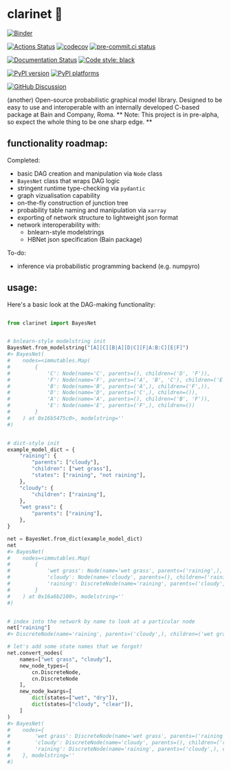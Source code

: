 # clarinet 🎵

[![Binder](https://mybinder.org/badge_logo.svg)](https://mybinder.org/v2/gh/phinate/clarinet/HEAD?filepath=tutorial.ipynb)

[![Actions Status][actions-badge]][actions-link]
[![codecov](https://codecov.io/gh/phinate/clarinet/branch/main/graph/badge.svg?token=ZBHFNPEP9R)](https://codecov.io/gh/phinate/clarinet) [![pre-commit.ci status](https://results.pre-commit.ci/badge/github/phinate/clarinet/main.svg)](https://results.pre-commit.ci/latest/github/phinate/clarinet/main)

[![Documentation Status][rtd-badge]][rtd-link]
[![Code style: black][black-badge]][black-link]

[![PyPI version][pypi-version]][pypi-link]
[![PyPI platforms][pypi-platforms]][pypi-link]

[![GitHub Discussion][github-discussions-badge]][github-discussions-link]

(another) Open-source probabilistic graphical model library. Designed to be easy to use and interoperable with an internally developed C-based package at Bain and Company, Roma.
** Note: This project is in pre-alpha, so expect the whole thing to be one sharp edge. **

## functionality roadmap:
Completed:
- basic DAG creation and manipulation via `Node` class
- `BayesNet` class that wraps DAG logic 
- stringent runtime type-checking via `pydantic`
- graph vizualisation capability
- on-the-fly construction of junction tree
- probability table naming and manipulation via `xarray`
- exporting of network structure to lightweight json format
- network interoperability with:
  - bnlearn-style modelstrings
  - HBNet json specification (Bain package)

To-do:
- inference via probabilistic programming backend (e.g. numpyro)

## usage:

Here's a basic look at the DAG-making functionality:

```py

from clarinet import BayesNet


# bnlearn-style modelstring init
BayesNet.from_modelstring("[A][C][B|A][D|C][F|A:B:C][E|F]")
#> BayesNet(
#    nodes=<immutables.Map(
#        {
#            'C': Node(name='C', parents=(), children=('D', 'F')),
#            'F': Node(name='F', parents=('A', 'B', 'C'), children=('E',)),
#            'B': Node(name='B', parents=('A',), children=('F',)),
#            'D': Node(name='D', parents=('C',), children=()),
#            'A': Node(name='A', parents=(), children=('B', 'F')),
#            'E': Node(name='E', parents=('F',), children=())
#        }
#    ) at 0x16b5475c0>, modelstring=''
#)


# dict-style init
example_model_dict = {
    "raining": {
        "parents": ["cloudy"],
        "children": ["wet grass"],
        "states": ["raining", "not raining"],
    },
    "cloudy": {
        "children": ["raining"],
    },
    "wet grass": {
        "parents": ["raining"],
    },
}

net = BayesNet.from_dict(example_model_dict)
net
#> BayesNet(
#    nodes=<immutables.Map(
#        {
#            'wet grass': Node(name='wet grass', parents=('raining',), children=()),
#            'cloudy': Node(name='cloudy', parents=(), children=('raining',)),
#            'raining': DiscreteNode(name='raining', parents=('cloudy',), children=('wet grass',), prob_table=array([], dtype=float32), states=('raining', 'not raining'))
#        }
#    ) at 0x16a6b2100>, modelstring=''
#)


# index into the network by name to look at a particular node
net["raining"]
#> DiscreteNode(name='raining', parents=('cloudy',), children=('wet grass',), prob_table=array([], dtype=float32), states=('raining', 'not raining'))

# let's add some state names that we forgot!
net.convert_nodes(
    names=["wet grass", "cloudy"],
    new_node_types=[
        cn.DiscreteNode,
        cn.DiscreteNode
    ],
    new_node_kwargs=[
        dict(states=["wet", "dry"]),
        dict(states=["cloudy", "clear"]),
    ]
)
#> BayesNet(
#    nodes={
#        'wet grass': DiscreteNode(name='wet grass', parents=('raining',), children=(), prob_table=array([], dtype=float32), states=('wet', 'dry')),
#        'cloudy': DiscreteNode(name='cloudy', parents=(), children=('raining',), prob_table=array([], dtype=float32), states=('cloudy', 'clear')),
#        'raining': DiscreteNode(name='raining', parents=('cloudy',), children=('wet grass',), prob_table=array([], dtype=float32), states=('raining', 'not raining'))
#    }, modelstring=''
#)
```



[actions-badge]:            https://github.com/phinate/clarinet/workflows/CI/badge.svg
[actions-link]:             https://github.com/phinate/clarinet/actions
[black-badge]:              https://img.shields.io/badge/code%20style-black-000000.svg
[black-link]:               https://github.com/psf/black
[conda-badge]:              https://img.shields.io/conda/vn/conda-forge/clarinet
[conda-link]:               https://github.com/conda-forge/clarinet-feedstock
[codecov-badge]:            https://app.codecov.io/gh/phinate/clarinet/branch/main/graph/badge.svg
[codecov-link]:             https://app.codecov.io/gh/phinate/clarinet
[github-discussions-badge]: https://img.shields.io/static/v1?label=Discussions&message=Ask&color=blue&logo=github
[github-discussions-link]:  https://github.com/phinate/clarinet/discussions
[gitter-badge]:             https://badges.gitter.im/https://github.com/phinate/clarinet/community.svg
[gitter-link]:              https://gitter.im/https://github.com/phinate/clarinet/community?utm_source=badge&utm_medium=badge&utm_campaign=pr-badge
[pypi-link]:                https://pypi.org/project/clarinet/
[pypi-platforms]:           https://img.shields.io/pypi/pyversions/clarinet
[pypi-version]:             https://badge.fury.io/py/clarinet.svg
[rtd-badge]:                https://readthedocs.org/projects/clarinet/badge/?version=latest
[rtd-link]:                 https://clarinet.readthedocs.io/en/latest/?badge=latest
[sk-badge]:                 https://scikit-hep.org/assets/images/Scikit--HEP-Project-blue.svg
